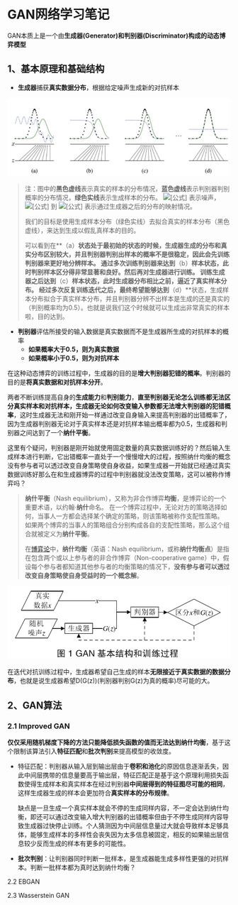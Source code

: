 # GAN网络学习笔记

GAN本质上是一个由**生成器(Generator)**和**判别器(Discriminator)**构成的**动态博弈模型**

## 1、基本原理和基础结构

- **生成器**捕获**真实数据分布**，根据给定噪声生成新的对抗样本

![image-20200627210904965](image-20200627210904965.png)

>注：图中的**黑色虚线**表示真实的样本的分布情况，**蓝色虚线**表示判别器判别概率的分布情况，**绿色实线**表示生成样本的分布。 ![[公式]](https://www.zhihu.com/equation?tex=Z) 表示噪声， ![[公式]](https://www.zhihu.com/equation?tex=Z) 到 ![[公式]](https://www.zhihu.com/equation?tex=x+) 表示通过生成器之后的分布的映射情况。
>
>我们的目标是使用生成样本分布（绿色实线）去拟合真实的样本分布（黑色虚线），来达到生成以假乱真样本的目的。
>
>可以看到在**（a）**状态处于最初始的状态的时候，生成器生成的分布和真实分布区别较大，并且判别器判别出样本的概率不是很稳定，因此会先训练判别器来更好地分辨样本。
>通过多次训练判别器来达到**（b）**样本状态，此时判别样本区分得非常显著和良好。然后再对生成器进行训练。
>训练生成器之后达到**（c）**样本状态，此时生成器分布相比之前，逼近了真实样本分布。
>经过多次反复训练迭代之后，最终希望能够达到**（d）**状态，生成样本分布拟合于真实样本分布，并且判别器分辨不出样本是生成的还是真实的（判别概率均为0.5）。也就是说我们这个时候就可以生成出非常真实的样本啦，目的达到。

- **判别器**评估所接受的输入数据是真实数据而不是生成器所生成的对抗样本的概率
  - **如果概率大于0.5，则为真实数据**
  - **如果概率小于0.5，则为对抗样本**

在这种动态博弈的训练过程中，生成器的目的是**增大判别器犯错的概率**。判别器的目的是**将真实数据和对抗样本分开**。

两者不断训练提高自身的**生成能力**和**判别能力**，**直至判别器无论怎么训练都无法区分真实样本和对抗样本，生成器无论如何改变输入参数都无法增大判别器的犯错概率**，这时生成器无法和刚开始一样通过改变自身输入来提高判别器的出错概率了，因为生成器判别器无论对于真实样本还是对抗样本输出概率都为0.5，生成器和判别器之间达到了一个**纳什平衡**。

这里有个疑问，判别器是刚开始就使用固定数量的真实数据训练好的？然后输入生成样本进行判断，它出错概率一直处于一个慢慢增大的过程，按照纳什均衡的概念没有参与者可以透过改变自身策略使自身收益，如果生成器一开始就已经通过真实数据训练好那么在和生成器博弈的过程中判别器就没法改变策略，这可以被称作博弈吗？

> **纳什平衡**（Nash equilibrium），又称为非合作博弈**均衡**，是博弈论的一个重要术语，以约翰·**纳什**命名。 在一个博弈过程中，无论对方的策略选择如何，当事人一方都会选择某个确定的策略，则该策略被称作支配性策略。 如果两个博弈的当事人的策略组合分别构成各自的支配性策略，那么这个组合就被定义为**纳什平衡**。
>
> 在[博弈论](https://zh.wikipedia.org/wiki/博弈论)中，**纳什均衡**（英语：Nash equilibrium，或称**纳什均衡点**）是指在包含两个或以上参与者的非合作博弈（Non-cooperative game）中，假设每个参与者都知道其他参与者的均衡策略的情况下，**没有参与者可以透过改变自身策略使自身受益时的一个概念解**。

![image-20200627211224025](image-20200627211224025.png)

在迭代对抗训练过程中，生成器希望自己生成的样本**无限接近于真实数据的数据分布**，也就是说生成器希望D(G(z))(判别器判别G(z)为真的概率)尽可能的大。

## 2、GAN算法

### 2.1 Improved GAN

**仅仅采用随机梯度下降的方法只能降低损失函数的值而无法达到纳什均衡**，基于这个限制该算法引入**特征匹配**和**批次判别**来提高模型的收敛度。

- 特征匹配：判别器从输入层到输出层由于**卷积和池化**的原因信息逐渐丢失，因此中间层携带的信息量要高于输出层，特征匹配正是基于这个原理利用损失函数使得生成样本和真实样本在经过判别器**中间层得到的特征图尽可能的相同**，这样生成器生成的样本会更加符合**真实样本的分布规律**。

  缺点是一旦生成一个真实样本就会不停的生成同样内容，不一定会达到纳什均衡，即还可以通过改变输入增大判别器的出错概率但由于不停生成同样内容导致生成器过快停止训练。个人猜测因为中间层信息量过大就会导致样本足够具体，能够生成样本的多样性会丧失因为太多信息被固定，相反的如果输出层信息较少反而生成的样本有更多的可能性。

- **批次判别**：让判别器同时判断一批样本，是生成器能生成多样性更强的对抗样本。判断一批样本都为真时达到纳什均衡？

2.2 EBGAN

2.3 Wasserstein GAN